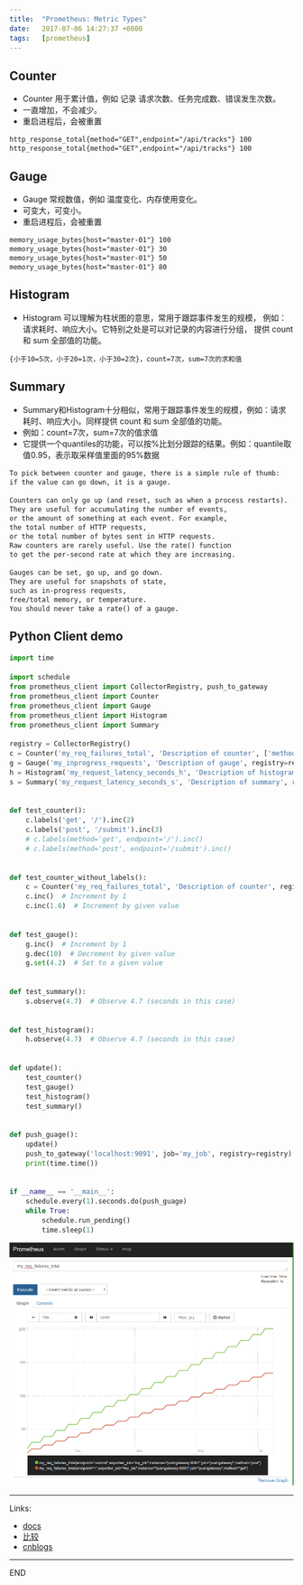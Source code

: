 ```yaml
---
title:  "Prometheus: Metric Types"
date:   2017-07-06 14:27:37 +0000
tags:   [prometheus]
---
```

## Counter
- Counter 用于累计值，例如 记录 请求次数、任务完成数、错误发生次数。
- 一直增加，不会减少。
- 重启进程后，会被重置

```shell
http_response_total{method="GET",endpoint="/api/tracks"} 100
http_response_total{method="GET",endpoint="/api/tracks"} 100
```

## Gauge
- Gauge 常规数值，例如 温度变化、内存使用变化。
- 可变大，可变小。
- 重启进程后，会被重置

```shell
memory_usage_bytes{host="master-01"} 100
memory_usage_bytes{host="master-01"} 30
memory_usage_bytes{host="master-01"} 50
memory_usage_bytes{host="master-01"} 80
```

## Histogram

- Histogram 可以理解为柱状图的意思，常用于跟踪事件发生的规模，
例如：请求耗时、响应大小。它特别之处是可以对记录的内容进行分组，
提供 count 和 sum 全部值的功能。

```shell
{小于10=5次，小于20=1次，小于30=2次}，count=7次，sum=7次的求和值
```

## Summary

- Summary和Histogram十分相似，常用于跟踪事件发生的规模，例如：请求耗时、响应大小。同样提供 count 和 sum 全部值的功能。
- 例如：count=7次，sum=7次的值求值
- 它提供一个quantiles的功能，可以按%比划分跟踪的结果。例如：quantile取值0.95，表示取采样值里面的95%数据

```
To pick between counter and gauge, there is a simple rule of thumb: 
if the value can go down, it is a gauge.

Counters can only go up (and reset, such as when a process restarts). 
They are useful for accumulating the number of events, 
or the amount of something at each event. For example, 
the total number of HTTP requests, 
or the total number of bytes sent in HTTP requests. 
Raw counters are rarely useful. Use the rate() function 
to get the per-second rate at which they are increasing.

Gauges can be set, go up, and go down. 
They are useful for snapshots of state, 
such as in-progress requests, 
free/total memory, or temperature. 
You should never take a rate() of a gauge.
```

## Python Client demo
```python
import time

import schedule
from prometheus_client import CollectorRegistry, push_to_gateway
from prometheus_client import Counter
from prometheus_client import Gauge
from prometheus_client import Histogram
from prometheus_client import Summary

registry = CollectorRegistry()
c = Counter('my_req_failures_total', 'Description of counter', ['method', 'endpoint'], registry=registry)
g = Gauge('my_inprogress_requests', 'Description of gauge', registry=registry)
h = Histogram('my_request_latency_seconds_h', 'Description of histogram', registry=registry)
s = Summary('my_request_latency_seconds_s', 'Description of summary', registry=registry)


def test_counter():
    c.labels('get', '/').inc(2)
    c.labels('post', '/submit').inc(3)
    # c.labels(method='get', endpoint='/').inc()
    # c.labels(method='post', endpoint='/submit').inc()


def test_counter_without_labels():
    c = Counter('my_req_failures_total', 'Description of counter', registry=registry)
    c.inc()  # Increment by 1
    c.inc(1.6)  # Increment by given value


def test_gauge():
    g.inc()  # Increment by 1
    g.dec(10)  # Decrement by given value
    g.set(4.2)  # Set to a given value


def test_summary():
    s.observe(4.7)  # Observe 4.7 (seconds in this case)


def test_histogram():
    h.observe(4.7)  # Observe 4.7 (seconds in this case)


def update():
    test_counter()
    test_gauge()
    test_histogram()
    test_summary()


def push_guage():
    update()
    push_to_gateway('localhost:9091', job='my_job', registry=registry)
    print(time.time())


if __name__ == '__main__':
    schedule.every(1).seconds.do(push_guage)
    while True:
        schedule.run_pending()
        time.sleep(1)
```

![](./resources/prometheus-metric-types/count-with-labels.png)

---

Links:
- [docs](https://prometheus.io/docs/concepts/metric_types/)
- [比较]('https://prometheus.io/docs/practices/instrumentation/#counter-vs.-gauge,-summary-vs.-histogram')
- [cnblogs](http://www.cnblogs.com/vovlie/p/Prometheus_CONCEPTS.html)

---
END
